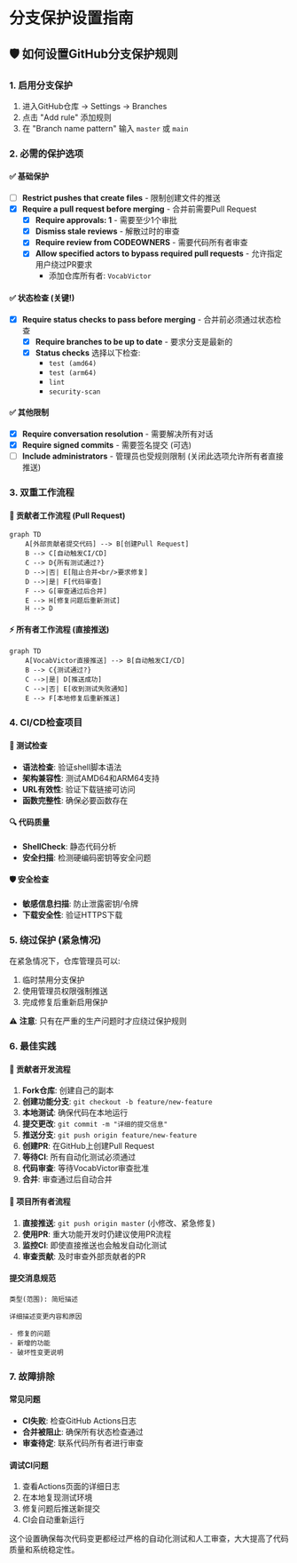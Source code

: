 # 分支保护设置指南

## 🛡️ 如何设置GitHub分支保护规则

### 1. 启用分支保护
1. 进入GitHub仓库 → Settings → Branches
2. 点击 "Add rule" 添加规则
3. 在 "Branch name pattern" 输入 `master` 或 `main`

### 2. 必需的保护选项

#### ✅ 基础保护
- [ ] **Restrict pushes that create files** - 限制创建文件的推送
- [x] **Require a pull request before merging** - 合并前需要Pull Request
  - [x] **Require approvals: 1** - 需要至少1个审批
  - [x] **Dismiss stale reviews** - 解散过时的审查
  - [x] **Require review from CODEOWNERS** - 需要代码所有者审查
  - [x] **Allow specified actors to bypass required pull requests** - 允许指定用户绕过PR要求
    - 添加仓库所有者: `VocabVictor`

#### ✅ 状态检查 (关键!)
- [x] **Require status checks to pass before merging** - 合并前必须通过状态检查
  - [x] **Require branches to be up to date** - 要求分支是最新的
  - [x] **Status checks** 选择以下检查:
    - `test (amd64)`
    - `test (arm64)` 
    - `lint`
    - `security-scan`

#### ✅ 其他限制
- [x] **Require conversation resolution** - 需要解决所有对话
- [x] **Require signed commits** - 需要签名提交 (可选)
- [ ] **Include administrators** - 管理员也受规则限制 (关闭此选项允许所有者直接推送)

### 3. 双重工作流程

#### 🔄 贡献者工作流程 (Pull Request)
```mermaid
graph TD
    A[外部贡献者提交代码] --> B[创建Pull Request]
    B --> C[自动触发CI/CD]
    C --> D{所有测试通过?}
    D -->|否| E[阻止合并<br/>要求修复]
    D -->|是| F[代码审查]
    F --> G[审查通过后合并]
    E --> H[修复问题后重新测试]
    H --> D
```

#### ⚡ 所有者工作流程 (直接推送)
```mermaid
graph TD
    A[VocabVictor直接推送] --> B[自动触发CI/CD]
    B --> C{测试通过?}
    C -->|是| D[推送成功]
    C -->|否| E[收到测试失败通知]
    E --> F[本地修复后重新推送]
```

### 4. CI/CD检查项目

#### 🧪 测试检查
- **语法检查**: 验证shell脚本语法
- **架构兼容性**: 测试AMD64和ARM64支持
- **URL有效性**: 验证下载链接可访问
- **函数完整性**: 确保必要函数存在

#### 🔍 代码质量
- **ShellCheck**: 静态代码分析
- **安全扫描**: 检测硬编码密钥等安全问题

#### 🛡️ 安全检查
- **敏感信息扫描**: 防止泄露密钥/令牌
- **下载安全性**: 验证HTTPS下载

### 5. 绕过保护 (紧急情况)

在紧急情况下，仓库管理员可以:
1. 临时禁用分支保护
2. 使用管理员权限强制推送
3. 完成修复后重新启用保护

⚠️ **注意**: 只有在严重的生产问题时才应绕过保护规则

### 6. 最佳实践

#### 🤝 贡献者开发流程
1. **Fork仓库**: 创建自己的副本
2. **创建功能分支**: `git checkout -b feature/new-feature`
3. **本地测试**: 确保代码在本地运行
4. **提交更改**: `git commit -m "详细的提交信息"`
5. **推送分支**: `git push origin feature/new-feature`
6. **创建PR**: 在GitHub上创建Pull Request
7. **等待CI**: 所有自动化测试必须通过
8. **代码审查**: 等待VocabVictor审查批准
9. **合并**: 审查通过后自动合并

#### 👑 项目所有者流程
1. **直接推送**: `git push origin master` (小修改、紧急修复)
2. **使用PR**: 重大功能开发时仍建议使用PR流程
3. **监控CI**: 即使直接推送也会触发自动化测试
4. **审查贡献**: 及时审查外部贡献者的PR

#### 提交消息规范
```
类型(范围): 简短描述

详细描述变更内容和原因

- 修复的问题
- 新增的功能
- 破坏性变更说明
```

### 7. 故障排除

#### 常见问题
- **CI失败**: 检查GitHub Actions日志
- **合并被阻止**: 确保所有状态检查通过
- **审查待定**: 联系代码所有者进行审查

#### 调试CI问题
1. 查看Actions页面的详细日志
2. 在本地复现测试环境
3. 修复问题后推送新提交
4. CI会自动重新运行

这个设置确保每次代码变更都经过严格的自动化测试和人工审查，大大提高了代码质量和系统稳定性。